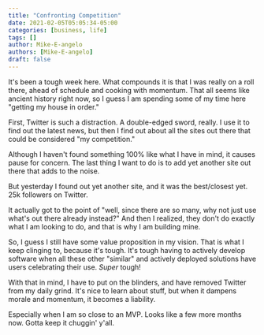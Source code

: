 ```yaml
---
title: "Confronting Competition"
date: 2021-02-05T05:05:34-05:00
categories: [business, life]
tags: []
author: Mike-E-angelo
authors: [Mike-E-angelo]
draft: false
---
```


It's been a tough week here.  What compounds it is that I was really on a roll there, ahead of schedule and cooking with momentum.  That all seems like ancient history right now, so I guess I am spending some of my time here "getting my house in order."

First, Twitter is such a distraction.  A double-edged sword, really.  I use it to find out the latest news, but then I find out about all the sites out there that could be considered "my competition."

Although I haven't found something 100% like what I have in mind, it causes pause for concern.  The last thing I want to do is to add yet another site out there that adds to the noise.

But yesterday I found out yet another site, and it was the best/closest yet.  25k followers on Twitter.

It actually got to the point of "well, since there are so many, why not just use what's out there already instead?"  And then I realized, they don't do exactly what I am looking to do, and that is why I am building mine.

So, I guess I still have some value proposition in my vision.  That is what I keep clinging to, because it's tough.  It's tough having to actively develop software when all these other "similar" and actively deployed solutions have users celebrating their use.  *Super* tough!

With that in mind, I have to put on the blinders, and have removed Twitter from my daily grind.  It's nice to learn about stuff, but when it dampens morale and momentum, it becomes a liability.

Especially when I am so close to an MVP.  Looks like a few more months now.  Gotta keep it chuggin' y'all.